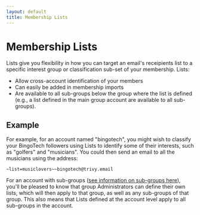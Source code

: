 ```yaml
---
layout: default
title: Membership Lists
---
```


# Membership Lists

Lists give you flexibility in how you can target an email's
receipients list to a specific interest group or classification
sub-set of your membership.  Lists:

* Allow cross-account identification of your members
* Can easily be added in membership imports
* Are available to all sub-groups below the group where the list is
  defined (e.g., a list defined in the main group account are available
  to all sub-groups).

## Example

For example, for an account named "bingotech", you might wish to
classify your BingoTech followers using Lists to identify some of
their interests, such as "golfers" and "musicians".  You could then
send an email to all the musicians using the address:

```
~list=musiclovers~~bingotech@trivy.email
```

<div class="adv">

For an account with sub-groups
([see information on sub-groups here](./groups?view=GV-SET-VIEW)), you'll be 
pleased to know that group Administrators can define their own lists, which
will then apply to that group, as well as any sub-groups of that group.  This
also means that Lists defined at the account level apply to all sub-groups 
in the account.
</div>


